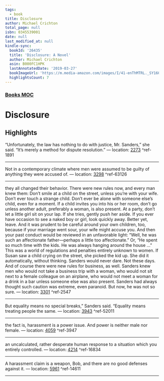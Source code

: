 ```yaml
---
tags:
  - book
title: Disclosure
author: Michael Crichton
total_page: null
isbn: 0345539001
date: null
last_modified_at: null
kindle-sync:
  bookId: '26435'
  title: 'Disclosure: A Novel'
  author: Michael Crichton
  asin: B000FC1HPK
  lastAnnotatedDate: '2019-03-27'
  bookImageUrl: 'https://m.media-amazon.com/images/I/41-enThMTRL._SY160.jpg'
  highlightsCount: 7
---
```


### [Books MOC](Books%20MOC.md)

# Disclosure

## Highlights
“Unfortunately, the law has nothing to do with justice, Mr. Sanders,” she said. “It’s merely a method for dispute resolution.” — location: [2273](kindle://book?action=open&asin=B000FC1HPK&location=2273) ^ref-1891

---
Not in a contemporary climate where men were assumed to be guilty of anything they were accused of. — location: [3298](kindle://book?action=open&asin=B000FC1HPK&location=3298) ^ref-63126

---
they all changed their behavior. There were new rules now, and every man knew them: Don’t smile at a child on the street, unless you’re with your wife. Don’t ever touch a strange child. Don’t ever be alone with someone else’s child, even for a moment. If a child invites you into his or her room, don’t go unless another adult, preferably a woman, is also present. At a party, don’t let a little girl sit on your lap. If she tries, gently push her aside. If you ever have occasion to see a naked boy or girl, look quickly away. Better yet, leave. And it was prudent to be careful around your own children, too, because if your marriage went sour, your wife might accuse you. And then your past conduct would be reviewed in an unfavorable light: “Well, he was such an affectionate father—perhaps a little too affectionate.” Or, “He spent so much time with the kids. He was always hanging around the house …” This was a world of regulations and penalties entirely unknown to women. If Susan saw a child crying on the street, she picked the kid up. She did it automatically, without thinking. Sanders would never dare. Not these days. And of course there were new rules for business, as well. Sanders knew men who would not take a business trip with a woman, who would not sit next to a female colleague on an airplane, who would not meet a woman for a drink in a bar unless someone else was also present. Sanders had always thought such caution was extreme, even paranoid. But now, he was not so sure. — location: [3301](kindle://book?action=open&asin=B000FC1HPK&location=3301) ^ref-2547

---
But equality means no special breaks,” Sanders said. “Equality means treating people the same. — location: [3943](kindle://book?action=open&asin=B000FC1HPK&location=3943) ^ref-52011

---
the fact is, harassment is a power issue. And power is neither male nor female. — location: [4059](kindle://book?action=open&asin=B000FC1HPK&location=4059) ^ref-3947

---
an uncalculated, rather desperate human response to a situation which you entirely controlled. — location: [4214](kindle://book?action=open&asin=B000FC1HPK&location=4214) ^ref-16834

---
A harassment claim is a weapon, Bob, and there are no good defenses against it. — location: [5961](kindle://book?action=open&asin=B000FC1HPK&location=5961) ^ref-14611

---
